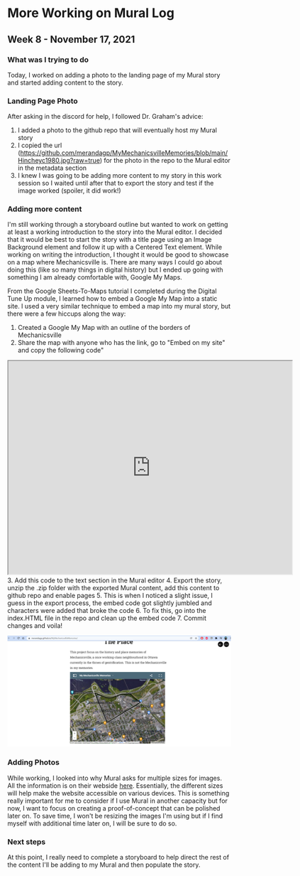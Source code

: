 # More Working on Mural Log
## Week 8 - November 17, 2021

### What was I trying to do
Today, I worked on adding a photo to the landing page of my Mural story and started adding content to the story. 

### Landing Page Photo
After asking in the discord for help, I followed Dr. Graham's advice:
1. I added a photo to the github repo that will eventually host my Mural story 
2. I copied the url (https://github.com/merandagp/MyMechanicsvilleMemories/blob/main/Hincheyc1980.jpg?raw=true) for the photo in the repo to the Mural editor in the metadata section
3. I knew I was going to be adding more content to my story in this work session so I waited until after that to export the story and test if the image worked (spoiler, it did work!)

### Adding more content
I'm still working through a storyboard outline but wanted to work on getting at least a working introduction to the story into the Mural editor. I decided that it would be best to start the story with a title page using an Image Background element and follow it up with a Centered Text element. While working on writing the introduction, I thought it would be good to showcase on a map where Mechanicsville is. There are many ways I could go about doing this (like so many things in digital history) but I ended up going with something I am already comfortable with, Google My Maps.

From the Google Sheets-To-Maps tutorial I completed during the Digital Tune Up module, I learned how to embed a Google My Map into a static site. I used a very similar technique to embed a map into my mural story, but there were a few hiccups along the way: 
1. Created a Google My Map with an outline of the borders of Mechanicsville
2. Share the map with anyone who has the link, go to "Embed on my site" and copy the following code"
<iframe src="https://www.google.com/maps/d/u/0/embed?mid=1ZgfCu_Ko2rJwbjM6-2Kj09ojY23xz_9a" width="640" height="480"></iframe>
3. Add this code to the text section in the Mural editor
4. Export the story, unzip the .zip folder with the exported Mural content, add this content to github repo and enable pages
5. This is when I noticed a slight issue, I guess in the export process, the embed code got slightly jumbled and characters were added that broke the code
6. To fix this, go into the index.HTML file in the repo and clean up the embed code 
7. Commit changes and voila!

![Google My Maps in Mural](Nov17.GoogleMyMapsEmbed.PNG)

### Adding Photos
While working, I looked into why Mural asks for multiple sizes for images. All the information is on their webside [here](https://www.getmural.io/docs/image-workflow/). Essentially, the different sizes will help make the website accessible on various devices. This is something really important for me to consider if I use Mural in another capacity but for now, I want to focus on creating a proof-of-concept that can be polished later on. To save time, I won't be resizing the images I'm using but if I find myself with additional time later on, I will be sure to do so. 

### Next steps
At this point, I really need to complete a storyboard to help direct the rest of the content I'll be adding to my Mural and then populate the story. 

